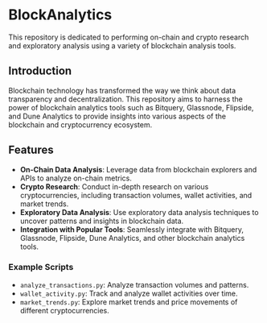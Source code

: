 # BlockAnalytics

This repository is dedicated to performing on-chain and crypto research and exploratory analysis using a variety of blockchain analysis tools. 



## Introduction

Blockchain technology has transformed the way we think about data transparency and decentralization. This repository aims to harness the power of blockchain analytics tools such as Bitquery, Glassnode, Flipside, and Dune Analytics to provide insights into various aspects of the blockchain and cryptocurrency ecosystem.

## Features

- **On-Chain Data Analysis**: Leverage data from blockchain explorers and APIs to analyze on-chain metrics.
- **Crypto Research**: Conduct in-depth research on various cryptocurrencies, including transaction volumes, wallet activities, and market trends.
- **Exploratory Data Analysis**: Use exploratory data analysis techniques to uncover patterns and insights in blockchain data.
- **Integration with Popular Tools**: Seamlessly integrate with Bitquery, Glassnode, Flipside, Dune Analytics, and other blockchain analytics tools.

### Example Scripts

- `analyze_transactions.py`: Analyze transaction volumes and patterns.
- `wallet_activity.py`: Track and analyze wallet activities over time.
- `market_trends.py`: Explore market trends and price movements of different cryptocurrencies.
